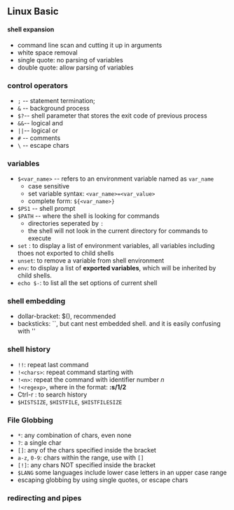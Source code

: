 ## Linux Basic
#### shell expansion
- command line scan and cutting it up in arguments
- white space removal
- single quote: no parsing of variables
- double quote: allow parsing of variables

### control operators
- `;` -- statement termination;
- `&` -- background process
- `$?`-- shell parameter that stores the exit code of previous process
- `&&`-- logical and
- `||`-- logical or
- `#` -- comments
- `\` -- escape chars
### variables
- `$<var_name>` -- refers to an environment variable named as `var_name`
    - case sensitive
    - set variable syntax: `<var_name>=<var_value>`
    - complete form: `${<var_name>}`
- `$PS1` -- shell prompt
- `$PATH` -- where the shell is looking for commands
    - directories seperated by `:`
    - the shell will not look in the current directory for commands to execute
- `set` : to display a list of environment variables, all variables including thoes not exported to child shells
- `unset`: to remove a variable from shell environment
- `env`: to display a list of **exported variables**, which will be inherited by child shells.
- `echo $-`: to list all the set options of current shell

### shell embedding
- dollar-bracket: $(), recommended
- backsticks: ``, but cant nest embedded shell. and it is easily confusing with ''

### shell history
- `!!`: repeat last command
- `!<chars>`: repeat command starting with <chars>
- `!<n>`: repeat the command with identifier number *n*
- `!<regexp>`, where <regexp> in the format: **<chars>:s/1/2**
- Ctrl-r : to search history
- `$HISTSIZE`, `$HISTFILE`, `$HISTFILESIZE`

### File Globbing
- `*`: any combination of chars, even none
- `?`: a single char
- `[]`: any of the chars specified inside the bracket
- `a-z`, `0-9`: chars within the range, use with `[]`
- `[!]`: any chars NOT specified inside the bracket
- `$LANG` some languages include lower case letters in an upper case range
- escaping globbing by using single quotes, or escape chars

### redirecting and pipes
